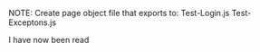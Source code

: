 NOTE:
Create page object file that exports to:
Test-Login.js
Test-Exceptons.js

I have now been read